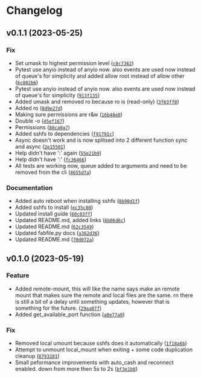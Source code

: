 # Changelog

<!--next-version-placeholder-->

## v0.1.1 (2023-05-25)
### Fix
* Set umask to highest permission level ([`c8c7362`](https://github.com/educationwarehouse/edwh-sshfs-plugin/commit/c8c7362b8ea77c0ec62672bdaaa798b388806c89))
* Pytest use anyio instead of anyio now. also events are used now instead of queue's for simplicity and added allow root instead of allow other ([`6c002b6`](https://github.com/educationwarehouse/edwh-sshfs-plugin/commit/6c002b681e77a6f31ee135468bf541601b0e5a55))
* Pytest use anyio instead of anyio now. also events are used now instead of queue's for simplicity ([`913f135`](https://github.com/educationwarehouse/edwh-sshfs-plugin/commit/913f135e167bf83f5bec3ce6340c81c2e85f75f3))
* Added umask and removed ro because ro is (read-only) ([`3f63ff0`](https://github.com/educationwarehouse/edwh-sshfs-plugin/commit/3f63ff0c7fde0b21b1e369cbf3693c60252ad6dd))
* Added ro ([`0d9e27d`](https://github.com/educationwarehouse/edwh-sshfs-plugin/commit/0d9e27daa3eb31f7c28c4129869675cd530562ab))
* Making sure permissions are r&w ([`16b48e0`](https://github.com/educationwarehouse/edwh-sshfs-plugin/commit/16b48e00a64289280e66debd14148ed95647e265))
* Double -o ([`45ef167`](https://github.com/educationwarehouse/edwh-sshfs-plugin/commit/45ef1670a8a7751fba0b9b01a025976d596dffc4))
* Permissions ([`88ca0a7`](https://github.com/educationwarehouse/edwh-sshfs-plugin/commit/88ca0a7d13fe602b607d0575a14a7ac8bf0cce50))
* Added sshfs to dependencies ([`f91791c`](https://github.com/educationwarehouse/edwh-sshfs-plugin/commit/f91791c2492b3f52c35c578e4b80ae99b0633b77))
* Async doesn't work and is now splitsed into 2 different function sync and async ([`2e15501`](https://github.com/educationwarehouse/edwh-sshfs-plugin/commit/2e15501629cd478415f04b1151a5e908cd2797a0))
* Help didn't have ':' again ([`55e21b9`](https://github.com/educationwarehouse/edwh-sshfs-plugin/commit/55e21b9bf232f38c4cb7cad3df49c8c214783bc3))
* Help didn't have ':' ([`fc36466`](https://github.com/educationwarehouse/edwh-sshfs-plugin/commit/fc36466f06e883df0fb98b9a6e7c60fdcae291dd))
* All tests are working now, queue added to arguments and need to be removed from the cli ([`4655d7a`](https://github.com/educationwarehouse/edwh-sshfs-plugin/commit/4655d7aabcf85f135e31a0948290ce884c4dfef0))

### Documentation
* Added auto reboot when installing sshfs ([`8b90d1f`](https://github.com/educationwarehouse/edwh-sshfs-plugin/commit/8b90d1ff49e864c50814b6f929f79ee8675d98e3))
* Added sshfs to install ([`ec35c80`](https://github.com/educationwarehouse/edwh-sshfs-plugin/commit/ec35c80f6886157643b076d32d24f7bb6ff4dbab))
* Updated install guide ([`60c03ff`](https://github.com/educationwarehouse/edwh-sshfs-plugin/commit/60c03ffc1c3a294243cbd8419a9078f086816583))
* Updated README.md, added links ([`6b06d6c`](https://github.com/educationwarehouse/edwh-sshfs-plugin/commit/6b06d6c3208d00fa8a72be427d049200d49b7f75))
* Updated README.md ([`62c3549`](https://github.com/educationwarehouse/edwh-sshfs-plugin/commit/62c35499d8542aace4df77880528603ed0307c14))
* Updated fabfile.py docs ([`a362d36`](https://github.com/educationwarehouse/edwh-sshfs-plugin/commit/a362d369ca86bbd921829ea0b66e539304e64e39))
* Updated README.md ([`70d072a`](https://github.com/educationwarehouse/edwh-sshfs-plugin/commit/70d072aeff696b79ef7193686189eefbecd98d24))

## v0.1.0 (2023-05-19)
### Feature
* Added remote-mount, this will like the name says make an remote mount that makes sure the remote and local files are the same. rn there is still a bit of a delay until something updates, however that is something for the future. ([`29aa07f`](https://github.com/educationwarehouse/edwh-sshfs-plugin/commit/29aa07fcba70723e9a8930ff852284d0a075ad7e))
* Added get_available_port function ([`a0e77a0`](https://github.com/educationwarehouse/edwh-sshfs-plugin/commit/a0e77a06a2e6758fa6b11ea321f1a623535274fd))

### Fix
* Removed local umount because sshfs does it automatically ([`1f18a6b`](https://github.com/educationwarehouse/edwh-sshfs-plugin/commit/1f18a6b24503e21dc7756e39e3fa92138f9a9639))
* Attempt to unmount local_mount when exiting + some code duplication cleanup ([`8793281`](https://github.com/educationwarehouse/edwh-sshfs-plugin/commit/879328168e8fec0f96500be9903279f9c1ff0095))
* Small peformance improvements with auto_cash and reconnect enabled. down from more then 5s to 2s ([`bf3e1b0`](https://github.com/educationwarehouse/edwh-sshfs-plugin/commit/bf3e1b0419a489d35bc746980c0d8db91c8b1a3f))